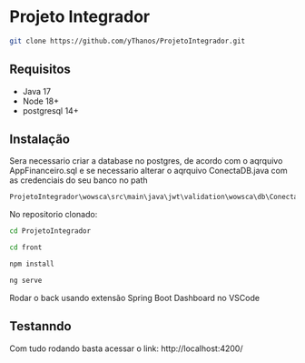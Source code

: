# Projeto Integrador

```bash
git clone https://github.com/yThanos/ProjetoIntegrador.git
```

## Requisitos
- Java 17
- Node 18+
- postgresql 14+

## Instalação

Sera necessario criar a database no postgres, de acordo com o aqrquivo AppFinanceiro.sql
e se necessario alterar o aqrquivo ConectaDB.java com as credenciais do seu banco
no path 
```bash	
ProjetoIntegrador\wowsca\src\main\java\jwt\validation\wowsca\db\ConectaDB.java
```

No repositorio clonado:
```bash
cd ProjetoIntegrador

cd front

npm install

ng serve
```

Rodar o back usando extensão Spring Boot Dashboard no VSCode

## Testanndo

Com tudo rodando basta acessar o link:
http://localhost:4200/
